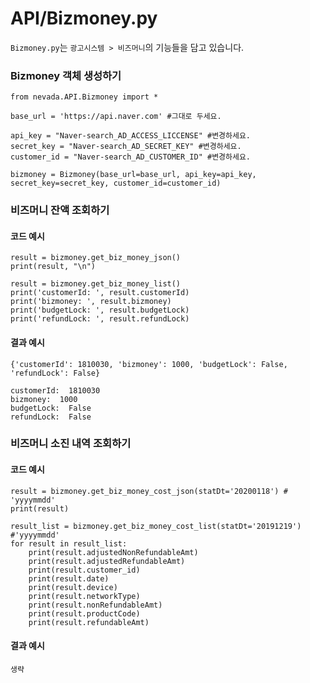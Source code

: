 # API/Bizmoney.py

`Bizmoney.py`는 `광고시스템 > 비즈머니`의 기능들을 담고 있습니다.

### Bizmoney 객체 생성하기
	from nevada.API.Bizmoney import *
	
	base_url = 'https://api.naver.com' #그대로 두세요.
	    
	api_key = "Naver-search_AD_ACCESS_LICCENSE" #변경하세요.
	secret_key = "Naver-search_AD_SECRET_KEY" #변경하세요.
	customer_id = "Naver-search_AD_CUSTOMER_ID" #변경하세요.
	    
	bizmoney = Bizmoney(base_url=base_url, api_key=api_key, secret_key=secret_key, customer_id=customer_id)
    
### 비즈머니 잔액 조회하기
#### 코드 예시
	result = bizmoney.get_biz_money_json()
	print(result, "\n")
	
	result = bizmoney.get_biz_money_list()
	print('customerId: ', result.customerId)
	print('bizmoney: ', result.bizmoney)
	print('budgetLock: ', result.budgetLock)
	print('refundLock: ', result.refundLock)
	
#### 결과 예시
	{'customerId': 1810030, 'bizmoney': 1000, 'budgetLock': False, 'refundLock': False}
	
	customerId:  1810030
	bizmoney:  1000
	budgetLock:  False
	refundLock:  False
	
### 비즈머니 소진 내역 조회하기
#### 코드 예시
    result = bizmoney.get_biz_money_cost_json(statDt='20200118') # 'yyyymmdd'
    print(result)

    result_list = bizmoney.get_biz_money_cost_list(statDt='20191219') #'yyyymmdd'
    for result in result_list:
        print(result.adjustedNonRefundableAmt)
        print(result.adjustedRefundableAmt)
        print(result.customer_id)
        print(result.date)
        print(result.device)
        print(result.networkType)
        print(result.nonRefundableAmt)
        print(result.productCode)
        print(result.refundableAmt)
        
#### 결과 예시
	생략
